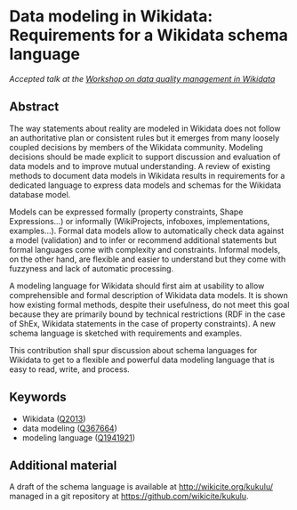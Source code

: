 # Data modeling in Wikidata: Requirements for a Wikidata schema language

*Accepted talk at the [Workshop on data quality management in Wikidata](https://fardamariam.wixsite.com/wikidatadqworkshop)*

## Abstract

The way statements about reality are modeled in Wikidata does not follow an
authoritative plan or consistent rules but it emerges from many loosely coupled
decisions by members of the Wikidata community. Modeling decisions should be
made explicit to support discussion and evaluation of data models and to improve
mutual understanding. A review of existing methods to document data models in
Wikidata results in requirements for a dedicated language to express data
models and schemas for the Wikidata database model.

Models can be expressed formally (property constraints, Shape Expressions...)
or informally (WikiProjects, infoboxes, implementations, examples...). Formal
data models allow to automatically check data against a model (validation) and
to infer or recommend additional statements but formal languages come with
complexity and constraints. Informal models, on the other hand, are flexible
and easier to understand but they come with fuzzyness and lack of automatic
processing. 

A modeling language for Wikidata should first aim at usability to allow
comprehensible and formal description of Wikidata data models. It is shown how
existing formal methods, despite their usefulness, do not meet this goal
because they are primarily bound by technical restrictions (RDF in the case of
ShEx, Wikidata statements in the case of property constraints). A new schema
language is sketched with requirements and examples. 

This contribution shall spur discussion about schema languages for Wikidata to
get to a flexible and powerful data modeling language that is easy to read,
write, and process.

## Keywords

* Wikidata ([Q2013])
* data modeling ([Q367664])
* modeling language ([Q1941921])

[Q367664]: http://www.wikidata.org/entity/Q367664
[Q2013]: http://www.wikidata.org/entity/Q2013
[Q1941921]:http://www.wikidata.org/entity/Q1941921

## Additional material

A draft of the schema language is available at <http://wikicite.org/kukulu/>
managed in a git repository at <https://github.com/wikicite/kukulu>.
